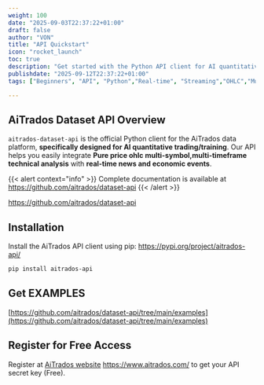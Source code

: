 ```yaml
---
weight: 100
date: "2025-09-03T22:37:22+01:00"
draft: false
author: "VON"
title: "API Quickstart"
icon: "rocket_launch"
toc: true
description: "Get started with the Python API client for AI quantitative trading"
publishdate: "2025-09-12T22:37:22+01:00"
tags: ["Beginners", "API", "Python","Real-time", "Streaming","OHLC","Multi-Symbol,Multi-Timeframe (MSMTF)","Multi-Symbol","Multi-Timeframe (MTF)"]

---
```


## AiTrados Dataset API Overview

`aitrados-dataset-api` is the official Python client for the AiTrados data platform, **specifically designed for AI quantitative trading/training**. Our API helps you easily integrate **Pure price ohlc multi-symbol,multi-timeframe technical analysis** with **real-time news and economic events**.

{{< alert context="info" >}}
Complete documentation is available at  https://github.com/aitrados/dataset-api 
{{< /alert >}}

https://github.com/aitrados/dataset-api 

## Installation

Install the AiTrados API client using pip:
https://pypi.org/project/aitrados-api/

```bash
pip install aitrados-api
```

## Get EXAMPLES


[https://github.com/aitrados/dataset-api/tree/main/examples](https://github.com/aitrados/dataset-api/tree/main/examples)


## Register for Free Access

Register at [AiTrados website](https://www.aitrados.com/)  https://www.aitrados.com/ to get your API secret key (Free).




